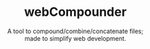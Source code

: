 <h1 align="center"> webCompounder </h1>
<p align="center"> A tool to compound/combine/concatenate files; <br> made to simplify web development. </p> 
